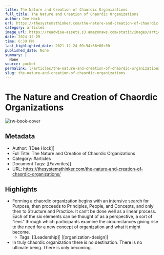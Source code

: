 ```yaml
---
title: The Nature and Creation of Chaordic Organizations
full_title: The Nature and Creation of Chaordic Organizations
author: Dee Hock
url: https://thesystemsthinker.com/the-nature-and-creation-of-chaordic-organizations/
category: articles
image_url: https://readwise-assets.s3.amazonaws.com/static/images/article0.00998d930354.png
date: 2024-12-29
time: 6:39 PM
last_highlighted_date: 2021-12-24 09:54:56+00:00
published_date: None
summary: |
  None
source: pocket
permalink: l/articles/the-nature-and-creation-of-chaordic-organizations
slug: the-nature-and-creation-of-chaordic-organizations
---
```

# The Nature and Creation of Chaordic Organizations

![rw-book-cover](https://readwise-assets.s3.amazonaws.com/static/images/article0.00998d930354.png)

## Metadata
- Author: [[Dee Hock]]
- Full Title: The Nature and Creation of Chaordic Organizations
- Category: #articles
- Document Tags: [[Favorites]] 
- URL: https://thesystemsthinker.com/the-nature-and-creation-of-chaordic-organizations/

## Highlights
- Forming a chaordic organization begins with an intensive search for Purpose, then proceeds to Principles, People, and Concepts, and only then to Structure and Practice. It can’t be done well as a linear process. Each of the six elements can be thought of as a perspective, a sort of “lens” through which participants examine the circumstances giving rise to the need for a new concept of organization and what it might become.
    - Tags: [[Leadership]] [[organization-design]] 
- In truly chaordic organization there is no destination. There is no ultimate being. There is only becoming.



